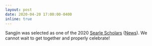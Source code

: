 ```yaml
---
layout: post
date: 2020-04-20 17:00:00-0400
inline: true
---
```


Sangjin was selected as one of the 2020 <a href=' https://www.searlescholars.net' target='_blank'>Searle Scholars</a> (<a href=' https://physics.illinois.edu/news/article/36523' target='_blank'>News</a>). We cannot wait to get together and properly celebrate! 
